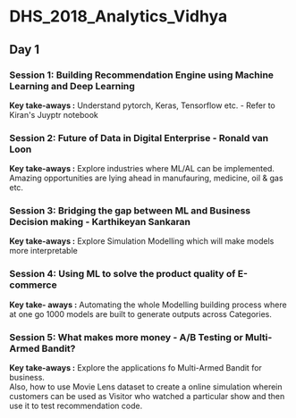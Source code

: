 # DHS_2018_Analytics_Vidhya

## Day 1

### Session 1: Building Recommendation Engine using Machine Learning and Deep Learning
**Key take-aways :** Understand pytorch, Keras, Tensorflow etc. - Refer to Kiran's Juyptr notebook

### Session 2: Future of Data in Digital Enterprise - Ronald van Loon
**Key take-aways :** Explore industries where ML/AL can be implemented. Amazing opportunities are lying ahead in manufauring, medicine, oil & gas etc.

### Session 3: Bridging the gap between ML and Business Decision making - Karthikeyan Sankaran
**Key take-aways :** Explore Simulation Modelling which will make models more interpretable

### Session 4: Using ML to solve the product quality of E-commerce
**Key take- aways :** Automating the whole Modelling building process where at one go 1000 models are built to generate outputs across Categories.

### Session 5: What makes more money - A/B Testing or Multi-Armed Bandit?
**Key take-aways :** Explore the applications fo Multi-Armed Bandit for business.<br />
Also, how to use Movie Lens dataset to create a online simulation wherein customers can be used as Visitor who watched a particular show and then use it to test recommendation code.

